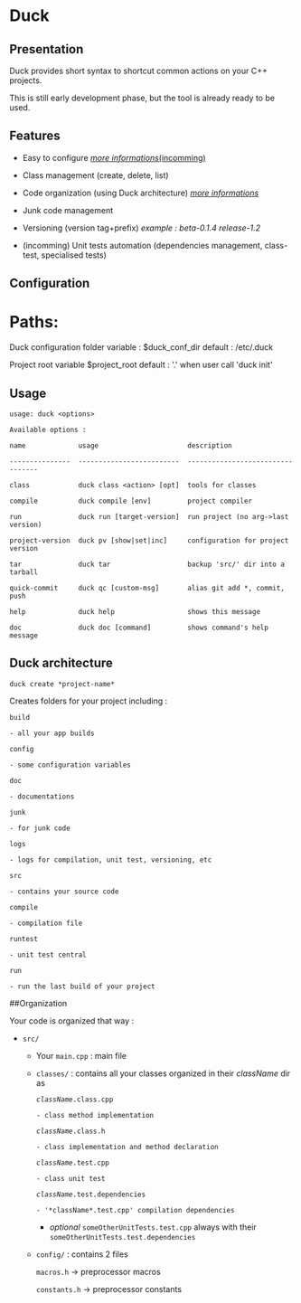 # Duck

## Presentation

Duck provides short syntax to shortcut common actions on your C++ projects.

This is still early development phase, but the tool is already ready to be used.

## Features

  - Easy to configure [*more informations*(incomming)](#)

  - Class management (create, delete, list) 

  - Code organization (using Duck architecture) [*more informations*](#Duck-architecture)

  - Junk code management

  - Versioning (version tag+prefix) *example : beta-0.1.4 release-1.2*

  - (incomming) Unit tests automation (dependencies management, class-test, specialised tests)

## Configuration

# Paths:

Duck configuration folder
variable : $duck_conf_dir
default : /etc/.duck

Project root
variable $project_root
default : '.' when user call 'duck init'

## Usage

```
usage: duck <options> 

Available options :

name             usage                      description

---------------  -------------------------  ---------------------------------

class            duck class <action> [opt]  tools for classes

compile          duck compile [env]         project compiler

run              duck run [target-version]  run project (no arg->last version)

project-version  duck pv [show|set|inc]     configuration for project version

tar              duck tar                   backup 'src/' dir into a tarball

quick-commit     duck qc [custom-msg]       alias git add *, commit, push

help             duck help                  shows this message

doc              duck doc [command]         shows command's help message

```

## Duck architecture

`duck create *project-name*`

  Creates folders for your project including :

  `build`
  
    - all your app builds
  
  `config`
  
    - some configuration variables
  
  `doc`
  
    - documentations
  
  `junk`
  
    - for junk code
  
  `logs`
  
    - logs for compilation, unit test, versioning, etc
  
  `src`
  
    - contains your source code
  
  `compile`
  
    - compilation file
  
  `runtest`
  
    - unit test central
  
  `run`
  
    - run the last build of your project

##Organization

Your code is organized that way :

- `src/`

  - Your `main.cpp` : main file

  - `classes/` : contains all your classes organized in their *className* dir as

      <code>*className*.class.cpp</code>

        - class method implementation

      <code>*className*.class.h</code>

        - class implementation and method declaration

      <code>*className*.test.cpp</code>

        - class unit test

      <code>*className*.test.dependencies</code>

        - '*className*.test.cpp' compilation dependencies

      + *optional* `someOtherUnitTests.test.cpp` always with their `someOtherUnitTests.test.dependencies`

  - `config/` : contains 2 files

    `macros.h` -> preprocessor macros

    `constants.h` -> preprocessor constants
